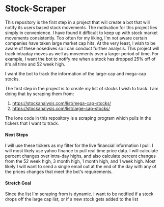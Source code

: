 # Stock-Scraper

This repository is the first step in a project that will create a bot that will notify its users based stock movements. The motivation for this project lies simply in convenience. I have found it difficult to keep up with stock market movements consistently. Too often for my liking, I'm not aware certain companies have taken large market cap hits. At the very least, I wish to be aware of these nosedives so I can conduct further analysis. This project will track intraday moves as well as movements over a larger period of time. For example, I want the bot to notify me when a stock has dropped 25% off of it's all time and 52 week high. 

I want the bot to track the information of the large-cap and mega-cap stocks. 

The first step in the project is to create my list of stocks I wish to track. I am doing that by scraping them from:
1. https://stockanalysis.com/list/mega-cap-stocks/
2. https://stockanalysis.com/list/large-cap-stocks/

The lone code in this repository is a scraping program which pulls in the tickers that I want to track. 


#### Next Steps

I will use these tickers as my filter for the live financial information I pull. I will most likely use yahoo finance to pull real time price data. I will calculate percent changes over intra-day highs, and also calculate percent changes from the 52 week high, 3 month high, 1 month high, and 1 week high. Most likely I will want to send a single email out at the end of the day with any of the prices changes that meet the bot's requirements.


#### Stretch Goal

Since the list I'm scraping from is dynamic. I want to be notified if a stock drops off the large cap list, or if a new stock gets added to the list
